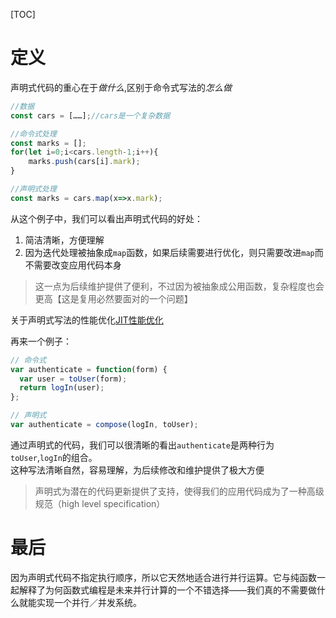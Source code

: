 [TOC]

# 定义
声明式代码的重心在于*做什么*,区别于命令式写法的*怎么做*
```js
//数据
const cars = [……];//cars是一个复杂数据

//命令式处理
const marks = [];
for(let i=0;i<cars.length-1;i++){
    marks.push(cars[i].mark);
}

//声明式处理
const marks = cars.map(x=>x.mark);
```
从这个例子中，我们可以看出声明式代码的好处：
1. 简洁清晰，方便理解
2. 因为迭代处理被抽象成`map`函数，如果后续需要进行优化，则只需要改进`map`而不需要改变应用代码本身
> 这一点为后续维护提供了便利，不过因为被抽象成公用函数，复杂程度也会更高【这是复用必然要面对的一个问题】

关于声明式写法的性能优化[JIT性能优化](https://www.youtube.com/watch?v=65-RbBwZQdU)

再来一个例子：
```js
// 命令式
var authenticate = function(form) {
  var user = toUser(form);
  return logIn(user);
};

// 声明式
var authenticate = compose(logIn, toUser);
```
通过声明式的代码，我们可以很清晰的看出`authenticate`是两种行为`toUser`,`logIn`的组合。<br/>
这种写法清晰自然，容易理解，为后续修改和维护提供了极大方便
> 声明式为潜在的代码更新提供了支持，使得我们的应用代码成为了一种高级规范（high level specification）

# 最后
因为声明式代码不指定执行顺序，所以它天然地适合进行并行运算。它与纯函数一起解释了为何函数式编程是未来并行计算的一个不错选择——我们真的不需要做什么就能实现一个并行／并发系统。